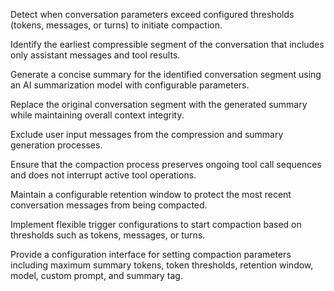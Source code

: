 Detect when conversation parameters exceed configured thresholds (tokens, messages, or turns) to initiate compaction.

Identify the earliest compressible segment of the conversation that includes only assistant messages and tool results.

Generate a concise summary for the identified conversation segment using an AI summarization model with configurable parameters.

Replace the original conversation segment with the generated summary while maintaining overall context integrity.

Exclude user input messages from the compression and summary generation processes.

Ensure that the compaction process preserves ongoing tool call sequences and does not interrupt active tool operations.

Maintain a configurable retention window to protect the most recent conversation messages from being compacted.

Implement flexible trigger configurations to start compaction based on thresholds such as tokens, messages, or turns.

Provide a configuration interface for setting compaction parameters including maximum summary tokens, token thresholds, retention window, model, custom prompt, and summary tag.